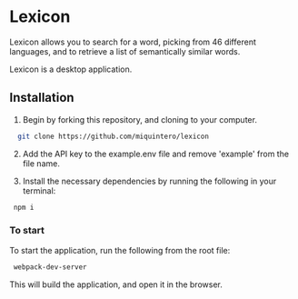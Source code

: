 # Lexicon

Lexicon allows you to search for a word, picking from 46 different languages, and to retrieve a list of semantically similar words. 

Lexicon is a desktop application. 

## Installation

1. Begin by forking this repository, and cloning to your computer. 

 ```bash
   git clone https://github.com/miquintero/lexicon
 ```

2. Add the API key to the example.env file and remove 'example' from the file name.
   
3.  Install the necessary dependencies by running the following in your terminal:

   ```bash
    npm i
  ```

### To start

To start the application, run the following from the root file:

   ```bash
    webpack-dev-server
  ```
  
This will build the application, and open it in the browser. 